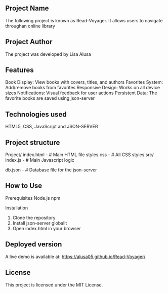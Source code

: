## Project Name
The following project is known as Read-Voyager. It allows users to navigate throughan online library

## Project Author
The project was developed by Lisa Alusa 

## Features
Book Display: View books with covers, titles, and authors
Favorites System: Add/remove books from favorites
Responsive Design: Works on all device sizes
Notifications: Visual feedback for user actions
Persistent Data: The favorite books are saved using json-server


## Technologies used
HTML5, CSS, JavaScript and JSON-SERVER


## Project structure
Project/ 
index.html - # Main HTML file
styles.css - # All CSS styles
src/ 
index.js - # Main Javascript logic

db.json - # Database file for the json-server


## How to Use
Prerequisites
Node.js
npm 

Installation
1. Clone the repository 
2. Install json-server globallt 
3. Open index.html in your browser

## Deployed version
A live demo is available at: https://alusa05.github.io/Read-Voyager/

## License
This project is licensed under the MIT License.